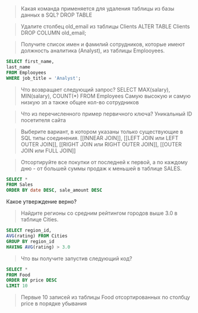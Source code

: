 > Какая команда применяется для удаления таблицы из базы данных в SQL?
> DROP TABLE

> Удалите столбец old_email из таблицы Clients
> ALTER TABLE Clients DROP COLUMN old_email;

> Получите список имен и фамилий сотрудников, которые имеют должность аналитика (Analyst), из таблицы Emplooyees.
```SQL
SELECT first_name,
last_name 
FROM Emplooyees 
WHERE job_title = 'Analyst';
```

> Что возвращает следующий запрос? SELECT MAX(salary), MIN(salary), COUNT(*) FROM Employees
> Самую высокую и самую низкую зп а также общее кол-во сотрудников

> Что из перечисленного пример первичного ключа?
> Уникальный ID посетителя сайта

> Выберите вариант, в котором указаны только существующие в SQL типы соединения.
> [[INNEAR JOIN]], [[LEFT JOIN или LEFT OUTER JOIN]], [[RIGHT JOIN или RIGHT OUTER JOIN]], [[OUTER JOIN или FULL JOIN]]

> Отсортируйте все покупки от последней к первой, а по каждому дню - от большей суммы продаж к меньшей в таблице SALES.
```SQL
SELECT * 
FROM Sales 
ORDER BY date DESC, sale_amount DESC
```


Какое утверждение верно?

> Найдите регионы со средним рейтингом городов выше 3.0 в таблице Cities.
```SQL
SELECT region_id,
AVG(rating) FROM Cities
GROUP BY region_id
HAVING AVG(rating) > 3.0
```

> Что вы получите запустив следующий код?
```SQL
SELECT * 
FROM Food
ORDER BY price DESC
LIMIT 10
```
> Первые 10 записей из таблицы Food отсортированных по столбцу price в порядке убывания